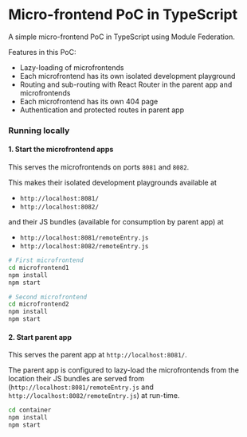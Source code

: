 # Micro-frontend PoC in TypeScript

A simple micro-frontend PoC in TypeScript using Module Federation.

Features in this PoC:

- Lazy-loading of microfrontends
- Each microfrontend has its own isolated development playground
- Routing and sub-routing with React Router in the parent app and microfrontends
- Each microfrontend has its own 404 page
- Authentication and protected routes in parent app

### Running locally

#### 1. Start the microfrontend apps

This serves the microfrontends on ports `8081` and `8082`.

This makes their isolated development playgrounds available at

- `http://localhost:8081/`
- `http://localhost:8082/`

and their JS bundles (available for consumption by parent app) at

- `http://localhost:8081/remoteEntry.js`
- `http://localhost:8082/remoteEntry.js`

```sh
# First microfrontend
cd microfrontend1
npm install
npm start

# Second microfrontend
cd microfrontend2
npm install
npm start
```

#### 2. Start parent app

This serves the parent app at `http://localhost:8081/`.

The parent app is configured to lazy-load the microfrontends from the location their JS bundles are served from (`http://localhost:8081/remoteEntry.js` and `http://localhost:8082/remoteEntry.js`) at run-time.

```sh
cd container
npm install
npm start
```
